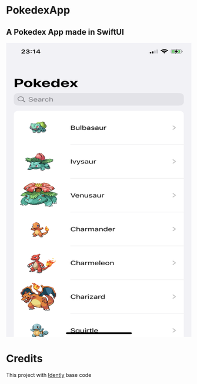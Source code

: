 # PokedexApp
## A Pokedex App made in SwiftUI

<img src="Screenshots/WhiteHome.png" width="620" height="800" />

# Credits
This project with [Idently](https://github.com/indently/MVVMPokedex) base code
